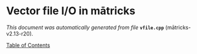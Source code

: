 
# Vector file I/O in mātricks
_This document was automatically generated from file_ **`vfile.cpp`** (mātricks-v2.13-r20).


[Table of Contents](README.md)

